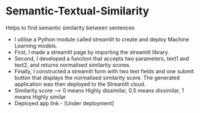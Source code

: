 # Semantic-Textual-Similarity
Helps to find semantic similarity between sentences
- I utilise a Python module called streamlit to create and deploy Machine Learning models.
- First, I made a streamlit page by importing the streamlit library.
-	Second, I developed a function that accepts two parameters, text1 and text2, and returns normalised similarity scores.
-	Finally, I constructed a streamlit form with two text fields and one submit button that displays the normalised similarity score. The generated application was then deployed to the Streamlit cloud.
- Similarity score --> 0 means Highly dissimilar, 0.5 means dissimilar, 1 means Highly similar
-	Deployed app link - [Under deployment]
